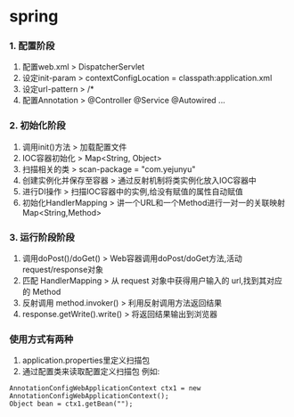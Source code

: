 # spring

### 1. 配置阶段

1. 配置web.xml > DispatcherServlet
2. 设定init-param > contextConfigLocation = classpath:application.xml
3. 设定url-pattern > /*
4. 配置Annotation > @Controller @Service @Autowired ...

### 2. 初始化阶段

1. 调用init()方法 > 加载配置文件
2. IOC容器初始化 > Map<String, Object>
3. 扫描相关的类 > scan-package = "com.yejunyu"
4. 创建实例化并保存至容器 > 通过反射机制将类实例化放入IOC容器中
5. 进行DI操作 > 扫描IOC容器中的实例,给没有赋值的属性自动赋值
6. 初始化HandlerMapping > 讲一个URL和一个Method进行一对一的关联映射Map<String,Method>

### 3. 运行阶段阶段

1. 调用doPost()/doGet() > Web容器调用doPost/doGet方法,活动request/response对象
2. 匹配 HandlerMapping > 从 request 对象中获得用户输入的 url,找到其对应的 Method
3. 反射调用 method.invoker() > 利用反射调用方法返回结果
4. response.getWrite().write() > 将返回结果输出到浏览器

### 使用方式有两种
1. application.properties里定义扫描包
2. 通过配置类来读取配置定义扫描包
例如:
```
AnnotationConfigWebApplicationContext ctx1 = new AnnotationConfigWebApplicationContext();
Object bean = ctx1.getBean("");
```